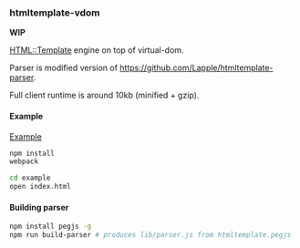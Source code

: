 ### htmltemplate-vdom

**WIP**

[HTML::Template](http://search.cpan.org/~samtregar/HTML-Template/Template.pm) engine on top of virtual-dom.

Parser is modified version of https://github.com/Lapple/htmltemplate-parser.

Full client runtime is around 10kb (minified + gzip).

#### Example

[Example](example/index.html)

```bash
npm install
webpack

cd example
open index.html
```

#### Building parser

```bash
npm install pegjs -g
npm run build-parser # produces lib/parser.js from htmltemplate.pegjs
```
